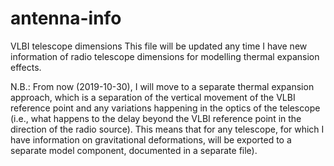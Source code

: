 # antenna-info
VLBI telescope dimensions
This file will be updated any time I have new information of radio telescope dimensions for modelling thermal expansion effects.

N.B.: From now (2019-10-30), I will move to a separate thermal expansion approach, which is a separation of the vertical movement of the VLBI reference point and any variations happening in the optics of the telescope (i.e., what happens to the delay beyond the VLBI reference point in the direction of the radio source). This means that for any telescope, for which I have information on gravitational deformations, will be exported to a separate model component, documented in a separate file).
